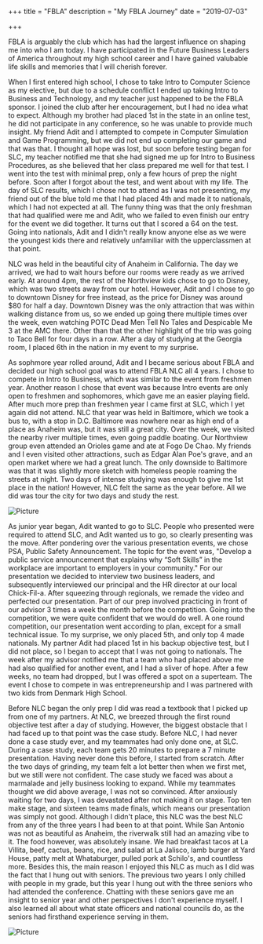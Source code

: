 +++
title = "FBLA"
description = "My FBLA Journey"
date = "2019-07-03"

+++

FBLA is arguably the club which has had the largest influence on shaping me into who I am today.  I have participated in the Future Business Leaders of America throughout my high school career and I have gained valubable life skills and memories that I will cherish forever.

When I first entered high school, I chose to take Intro to Computer Science as my elective, but due to a schedule conflict I ended up taking Intro to Business and Technology, and my teacher just happened to be the FBLA sponsor. I joined the club after her encouragement, but I had no idea what to expect. Although my brother had placed 1st in the state in an online test, he did not participate in any conference, so he was unable to provide much insight. My friend Adit and I attempted to compete in Computer Simulation and Game Programming, but we did not end up completing our game and that was that. I thought all hope was lost, but soon before testing began for SLC, my teacher notified me that she had signed me up for Intro to Business Procedures, as she believed that her class prepared me well for that test. I went into the test with minimal prep, only a few hours of prep the night before. Soon after I forgot about the test, and went about with my life. The day of SLC results, which I chose not to attend as I was not presenting, my friend out of the blue told me that I had placed 4th and made it to nationals, which I had not expected at all. The funny thing was that the only freshman that had qualified were me and Adit, who we failed to even finish our entry for the event we did together. It turns out that I scored a 64 on the test. Going into nationals, Adit and I didn't really know anyone else as we were the youngest kids there and relatively unfamiliar with the upperclassmen at that point. 

NLC was held in the beautiful city of Anaheim in California. The day we arrived, we had to wait hours before our rooms were ready as we arrived early. At around 4pm, the rest of the Northview kids chose to go to Disney, which was two streets away from our hotel. However, Adit and I chose to go to downtown Disney for free instead, as the price for Disney was around $80 for half a day. Downtown Disney was the only attraction that was within walking distance from us, so we ended up going there multiple times over the week, even watching POTC Dead Men Tell No Tales and Despicable Me 3 at the AMC there. Other than that the other highlight of the trip was going to Taco Bell for four days in a row. After a day of studying at the Georgia room, I placed 6th in the nation in my event to my surprise. 

As sophmore year rolled around, Adit and I became serious about FBLA and decided our high school goal was to attend FBLA NLC all 4 years. I chose to compete in Intro to Business, which was similar to the event from freshmen year. Another reason I chose that event was because Intro events are only open to freshmen and sophomores, which gave me an easier playing field. After much more prep than freshmen year I came first at SLC, which I yet again did not attend. NLC that year was held in Baltimore, which we took a bus to, with a stop in D.C. Baltimore was nowhere near as high end of a place as Anaheim was, but it was still a great city. Over the week, we visited the nearby river multiple times, even going paddle boating. Our Northview group even attended an Orioles game and ate at Fogo De Chao. My friends and I even visited other attractions, such as Edgar Alan Poe's grave, and an open market where we had a great lunch. The only downside to Baltimore was that it was slightly more sketch with homeless people roaming the streets at night. Two days of intense studying was enough to give me 1st place in the nation! However, NLC felt the same as the year before. All we did was tour the city for two days and study the rest.

![Picture](/NLC18.jpg)

As junior year began, Adit wanted to go to SLC. People who presented were required to attend SLC, and Adit wanted us to go, so clearly presenting was the move. After pondering over the various presentation events, we chose PSA, Public Safety Announcement. The topic for the event was, "Develop a public service announcement that explains why “Soft Skills” in the workplace are important to employers in your community." For our presentation we decided to interview two business leaders, and subsequently interviewed our principal and the HR director at our local Chick-Fil-a. After squeezing through regionals, we remade the video and perfected our presentation. Part of our prep involved practicing in front of our advisor 3 times a week the month before the competition. Going into the competition, we were quite confident that we would do well. A one round competition, our presentation went according to plan, except for a small technical issue. To my surprise, we only placed 5th, and only top 4 made nationals. My partner Adit had placed 1st in his backup objective test, but I did not place, so I began to accept that I was not going to nationals. The week after my advisor notified me that a team who had placed above me had also qualified for another event, and I had a sliver of hope. After a few weeks, no team had dropped, but I was offered a spot on a superteam. The event I chose to compete in was entrepreneurship and I was partnered with two kids from Denmark High School. 

Before NLC began the only prep I did was read a textbook that I picked up from one of my partners. At NLC, we breezed through the first round objective test after a day of studying. However, the biggest obstacle that I had faced up to that point was the case study. Before NLC, I had never done a case study ever, and my teammates had only done one, at SLC. During a case study, each team gets 20 minutes to prepare a 7 minute presentation. Having never done this before, I started from scratch. After the two days of grinding, my team felt a lot better then when we first met, but we still were not confident. The case study we faced was about a marmalade and jelly business looking to expand. While my teammates thought we did above average, I was not so convinced. After anxiously waiting for two days, I was devastated after not making it on stage. Top ten make stage, and sixteen teams made finals, which means our presentation was simply not good. Although I didn't place, this NLC was the best NLC from any of the three years I had been to at that point. While San Antonio was not as beautiful as Anaheim, the riverwalk still had an amazing vibe to it. The food however, was absolutely insane. We had breakfast tacos at La Villita, beef, cactus, beans, rice, and salad at La Jalisco, lamb burger at Yard House, patty melt at Whataburger, pulled pork at Schilo's, and countless more. Besides this, the main reason I enjoyed this NLC as much as I did was the fact that I hung out with seniors. The previous two years I only chilled with people in my grade, but this year I hung out with the three seniors who had attended the conference. Chatting with these seniors gave me an insight to senior year and other perspectives I don't experience myself. I also learned all about what state officers and national councils do, as the seniors had firsthand experience serving in them. 

![Picture](/NLC191.jpg)